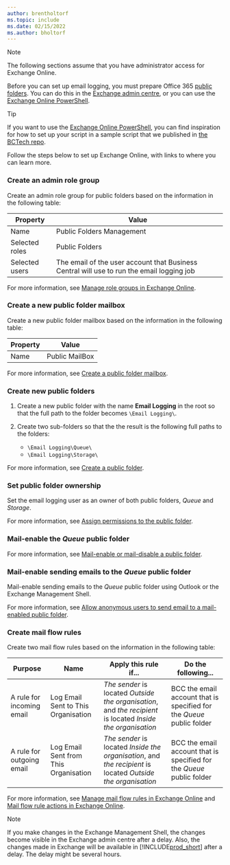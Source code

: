 ```yaml
---
author: brentholtorf
ms.topic: include
ms.date: 02/15/2022
ms.author: bholtorf
---
```


> [!NOTE]
> The following sections assume that you have administrator access for Exchange Online.

Before you can set up email logging, you must prepare Office 365 [public folders](/exchange/collaboration-exo/public-folders/public-folders). You can do this in the [Exchange admin centre](/exchange/exchange-admin-center?preserve-view=true), or you can use the [Exchange Online PowerShell](/powershell/exchange/exchange-online-powershell?view=exchange-ps&?preserve-view=true).

> [!TIP]
> If you want to use the [Exchange Online PowerShell](/powershell/exchange/exchange-online-powershell?view=exchange-ps&preserve-view=true), you can find inspiration for how to set up your script in a sample script that we published in [the BCTech repo](https://github.com/microsoft/BCTech/tree/master/samples/EmailLogging).

Follow the steps below to set up Exchange Online, with links to where you can learn more.

### Create an admin role group

Create an admin role group for public folders based on the information in the following table:

|Property        |Value                     |
|----------------|--------------------------|
|Name            |Public Folders Management |
|Selected roles  |Public Folders            |
|Selected users  |The email of the user account that Business Central will use to run the email logging job|

For more information, see [Manage role groups in Exchange Online](/exchange/permissions-exo/role-groups).

### Create a new public folder mailbox

Create a new public folder mailbox based on the information in the following table:

|Property        |Value                     |
|----------------|--------------------------|
|Name            |Public MailBox            |

For more information, see [Create a public folder mailbox](/exchange/collaboration-exo/public-folders/create-public-folder-mailbox).

### Create new public folders

1. Create a new public folder with the name **Email Logging** in the root so that the full path to the folder becomes `\Email Logging\`.
2. Create two sub-folders so that the the result is the following full paths to the folders:

    - `\Email Logging\Queue\`
    - `\Email Logging\Storage\`

For more information, see [Create a public folder](/exchange/collaboration-exo/public-folders/create-public-folder).

### Set public folder ownership

Set the email logging user as an owner of both public folders, *Queue* and *Storage*.

For more information, see [Assign permissions to the public folder](/exchange/collaboration-exo/public-folders/set-up-public-folders#step-3-assign-permissions-to-the-public-folder).

### Mail-enable the *Queue* public folder

  For more information, see [Mail-enable or mail-disable a public folder](/exchange/collaboration-exo/public-folders/enable-or-disable-mail-for-public-folder).

### Mail-enable sending emails to the *Queue* public folder

Mail-enable sending emails to the *Queue* public folder using Outlook or the Exchange Management Shell.

For more information, see [Allow anonymous users to send email to a mail-enabled public folder](/exchange/collaboration-exo/public-folders/enable-or-disable-mail-for-public-folder#allow-anonymous-users-to-send-email-to-a-mail-enabled-public-folder?preserve-view=true).

### Create mail flow rules

Create two mail flow rules based on the information in the following table:

|Purpose  |Name |Apply this rule if...             |Do the following...                          |
|---------|-----|----------------------------------|---------------------------------------------|
|A rule for incoming email |Log Email Sent to This Organisation|*The sender* is located *Outside the organisation*, and *the recipient* is located *Inside the organisation*|BCC the email account that is specified for the *Queue* public folder|
|A rule for outgoing email | Log Email Sent from This Organisation |*The sender* is located *Inside the organisation*, and *the recipient* is located *Outside the organisation*|BCC the email account that is specified for the *Queue* public folder|

For more information, see [Manage mail flow rules in Exchange Online](/exchange/security-and-compliance/mail-flow-rules/manage-mail-flow-rules?preserve-view=true) and [Mail flow rule actions in Exchange Online](/exchange/security-and-compliance/mail-flow-rules/mail-flow-rule-actions?preserve-view=true).

> [!NOTE]
> If you make changes in the Exchange Management Shell, the changes become visible in the Exchange admin centre after a delay. Also, the changes made in Exchange will be available in [!INCLUDE[prod_short](prod_short.md)] after a delay. The delay might be several hours.
